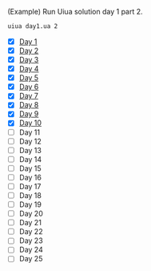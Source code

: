 (Example) Run Uiua solution day 1 part 2.
```bash
uiua day1.ua 2
```

- [x] [Day 1](uiua/day1.ua)
- [x] [Day 2](uiua/day2.ua)
- [x] [Day 3](uiua/day3.ua)
- [x] [Day 4](uiua/day4.ua)
- [x] [Day 5](uiua/day5.ua)
- [x] [Day 6](uiua/day6.ua)
- [x] [Day 7](uiua/day7.ua)
- [x] [Day 8](uiua/day8.ua)
- [x] [Day 9](uiua/day9.ua)
- [x] [Day 10](uiua/day10.ua)
- [ ] Day 11
- [ ] Day 12
- [ ] Day 13
- [ ] Day 14
- [ ] Day 15
- [ ] Day 16
- [ ] Day 17
- [ ] Day 18
- [ ] Day 19
- [ ] Day 20
- [ ] Day 21
- [ ] Day 22
- [ ] Day 23
- [ ] Day 24
- [ ] Day 25
